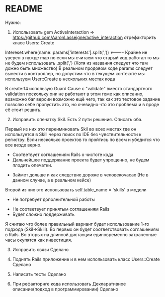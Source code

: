 # README

Нужно:
1. Использовать gem ActiveInteraction => https://github.com/AaronLasseigne/active_interaction отрефакторить класс Users::Create 

Intereset.where(name: params['interests'].split(',')) <---- Крайне не уверен в нужде map но если мы считаем что старый код работал то мы не будем использовать .split(',') (Хотя из названия следует что там дожно быть множество)
В реальном продовом коде params следует вынести в контроллер, но допустим что в текущем контексте мы используем User::Create в нескольких местах кода

В create:14 использую Guard Cause с "validate" вместо стандартного validation поскольку они не работают в этом геме как описанно, возможно баг версии возможно ещё чего, так как это тестовое задание позволю себе пропустить это, но очевидно что это проблема и в проде её стоит решить.

2. Исправить опечатку Skil. Есть 2 пути решения. Описать оба.

Первый из них это переиминовать Skil во всех местах где он используется в Skill через поиск по IDE без чувствительности к регистру. Если несколько проектов то пройтись по всем и убедится что все везде верно.
+ Соответвует соглашениям Rails о чистоте кода
+ Дальнейшее поддержание проекта будет упрощенно, не будем плодить опечатки.
- Займет дольше и как следствие дороже в человекочасах (Не в данном случае, а в реальном кейсе)

Второй из них это использовать 
self.table_name = 'skills' в модели
+ Не потребует дополнительной работы
- Не соответвует принятым соглашениям Rails
- Будет сложно поддерживать

Я считаю что более правильный вариант будет использование 1-го подхода (Skil->Skill).
Во первых он будет соответствовать соглашениям в Rails.
Во вторых на длинной дистанции единовременно затраченные часы окупятся как инвестиция.

3. Исправить связи
Сделано

4. Поднять Rails приложение и в нем использовать класс Users::Create
Сделано

5. Написать тесты
Сделано

6. При рефакторнге кода использовать Декларативное описание(подход в программировании)
Сделано